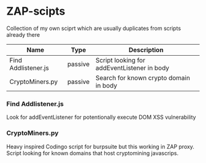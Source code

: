 # ZAP-scipts

Collection of my own sciprt which are usually duplicates from scripts already there

|Name|Type|Description|
|---|---|---|
|Find Addlistener.js|passive|Script looking for addEventListener in body|
|CryptoMiners.py|passive|Search for known crypto domain in body|


### Find Addlistener.js 

Look for addEventListener for potentionally execute DOM XSS vulnerability

### CryptoMiners.py

Heavy inspired Codingo script for burpsuite but this working in ZAP proxy. Script looking for known domains that host cryptomining javascrips. 



